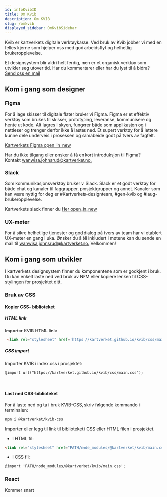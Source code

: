 ```yaml
---
id: infoKvibID
title: Om Kvib
description: Om KVIB
slug: /omkvib
displayed_sidebar: OmKvibSidebar
---
```


<p class="heading heading__h1--s">
Kvib er kartverkets digitale verktøykasse. Ved bruk av Kvib jobber vi med en felles kjerne som hjelper oss med god arbeidsflyt og helhetlig brukeropplevelse.
</p>

<p class="body-text body-text--sml">
Et designsystem blir aldri helt ferdig, men er et organisk verktøy som utvikler seg utover tid. Har du kommentarer eller har du lyst til å bidra? <br/> <a href="mailto:kvib-feedbacks-aaaahwh252gnftmofucpaa47ca@kartverketgroup.slack.com?subject=KVIB Feedback">Send oss en mail</a>
</p>

## Kom i gang som designer

### Figma
<p class="body-text body-text--sml">
For å lage skisser til digitale flater bruker vi Figma. Figma er et effektiv verktøy som brukes til skisser, prototyping, leveranse, kommunisere og hente ut kode. Alt lagres i skyen, fungerer både som applikasjon og i nettleser og trenger derfor ikke å lastes ned. 
Et supert verktøy for å lettere kunne dele underveis i prosessen og samabeide godt på tvers av fagfelt.
</p>

<p class="body-text body-text--sml">

[Kartverkets Figma <span class="material-symbols-outlined">open_in_new</span>](https://www.figma.com/files/team/1014807223471806266)

</p>

<p class="body-text body-text--sml">
Har du ikke tilgang eller ønsker å få en kort introduksjon til Figma? <br/> Kontakt <a href="mailto:wanwisa.johnsrud@kartverket.no?subject=KVIB Figma">wanwisa.johnsrud@kartverket.no.</a>
</p>

### Slack
<p class="body-text body-text--sml">
Som kommunikasjonsverktøy bruker vi Slack. Slack er et godt verktøy for både chat og kanaler til faggrupper, prosjektgrupper og annet. 
Kanaler som kan være nyttig for deg er #Kartverkets-designteam, #gen-kvib og #laug-brukeropplevelse.
</p>
<p class="body-text body-text--sml">

Kartverkets slack finner du [Her <span class="material-symbols-outlined">open_in_new</span>](https://kartverketgroup.slack.com/)

</p>

### UX-møter
<p class="body-text body-text--sml">
For å sikre helhetlige tjenester og god dialog på tvers av team har vi etablert UX-møter en gang i uka. 
Ønsker du å bli inkludert i møtene kan du sende en mail til <a href="mailto:wanwisa.johnsrud@kartverket.no?subject=KVIB UX-møte">wanwisa.johnsrud@kartverket.no.</a> Velkommen!
</p>


## Kom i gang som utvikler
<p class="body-text body-text--sml">
I kartverkets designsystem finner du komponentene som er godkjent i bruk. Du kan enkelt laste ned ved bruk av NPM eller kopiere lenken til CSS-stylingen for prosjektet ditt.
</p>

### Bruk av CSS

<div class="background--container--green">

#### Kopier CSS- biblioteket

##### HTML link 
<p class="body-text body-text--sml">Importer KVIB HTML link:</p>

```markdown
 <link rel="stylesheet" href='https://kartverket.github.io/kvib/css/main.css'>
```

##### CSS import
<p class="body-text body-text--sml">Importer KVIB i index.css i prosjektet:</p>

```markdown
@import url("https://kartverket.github.io/kvib/css/main.css");
```
</div>

<br/>

<div class="background--container--green">

#### Last ned CSS-biblioteket
<p class="body-text body-text--sml">For å laste ned og ta i bruk KVIB-CSS, skriv følgende kommando i terminalen:</p>

```markdown
npm i @kartverket/kvib-css
```

<p class="body-text body-text--sml">Importer eller legg til link til biblioteket i CSS eller HTML filen i prosjektet.</p>

- I HTML fil:

```markdown
<link rel="stylesheet" href="PATH/node_modules/@kartverket/kvib/main.css">
```

- I CSS fil:

```markdown
@import 'PATH/node_modules/@kartverket/kvib/main.css';
```

</div>

### React
Kommer snart

